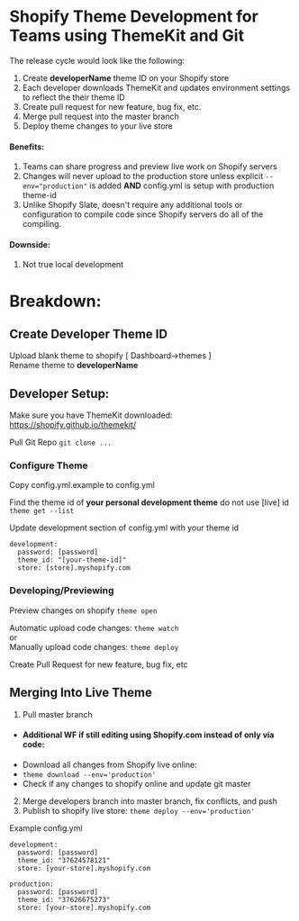 # Shopify Theme Development for Teams using ThemeKit and Git
The release cycle would look like the following:  

1. Create **developerName** theme ID on your Shopify store  
2. Each developer downloads ThemeKit and updates environment settings to reflect the their theme ID  
3. Create pull request for new feature, bug fix, etc.  
4. Merge pull request into the master branch  
5. Deploy theme changes to your live store  

#### Benefits:  
1. Teams can share progress and preview live work on Shopify servers  
2. Changes will never upload to the production store unless explicit `--env="production"` is added **AND** config.yml is setup with production theme-id  
3. Unlike Shopify Slate, doesn't require any additional tools or configuration to compile code since Shopify servers do all of the compiling.

#### Downside:  
1. Not true local development


# Breakdown:
## Create Developer Theme ID
Upload blank theme to shopify [ Dashboard->themes ]  
Rename theme to **developerName**  


## Developer Setup:
Make sure you have ThemeKit downloaded:  
https://shopify.github.io/themekit/  

Pull Git Repo
`git clone ...`  

### Configure Theme
Copy config.yml.example to config.yml

Find the theme id of **your personal development theme** do not use [live] id  
`theme get --list`  
  
Update development section of config.yml with your theme id  
```
development:
  password: [password]
  theme_id: "[your-theme-id]"
  store: [store].myshopify.com
```

### Developing/Previewing
Preview changes on shopify
`theme open`

Automatic upload code changes:
`theme watch`  
or  
Manually upload code changes:
`theme deploy`  

Create Pull Request for new feature, bug fix, etc



## Merging Into Live Theme
1. Pull master branch  
  * #### Additional WF if still editing using Shopify.com instead of only via code:
  * Download all changes from Shopify live online:
  * `theme download --env='production'`
  * Check if any changes to shopify online and update git master
2. Merge developers branch into master branch, fix conflicts, and push
3. Publish to shopify live store:
`theme deploy --env='production'`



Example config.yml
```
development:
  password: [password]
  theme_id: "37624578121"
  store: [your-store].myshopify.com

production:
  password: [password]
  theme_id: "37626675273"
  store: [your-store].myshopify.com
```
